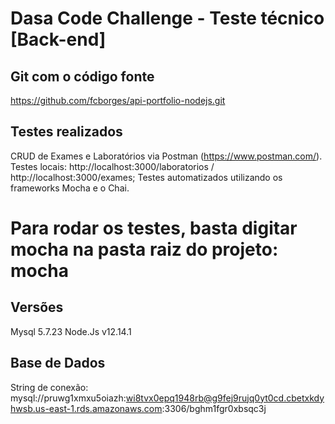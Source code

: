 # Dasa Code Challenge - Teste técnico [Back-end]

## Git com o código fonte

https://github.com/fcborges/api-portfolio-nodejs.git 

## Testes realizados

CRUD de Exames e Laboratórios via Postman (https://www.postman.com/).
Testes locais: http://localhost:3000/laboratorios / http://localhost:3000/exames; 
Testes automatizados utilizando os frameworks  Mocha e o Chai.
# Para rodar os testes, basta digitar mocha na pasta raiz do projeto: mocha

## Versões

Mysql 5.7.23
Node.Js v12.14.1

## Base de Dados

String de conexão: mysql://pruwg1xmxu5oiazh:wi8tvx0epq1948rb@g9fej9rujq0yt0cd.cbetxkdyhwsb.us-east-1.rds.amazonaws.com:3306/bghm1fgr0xbsqc3j


